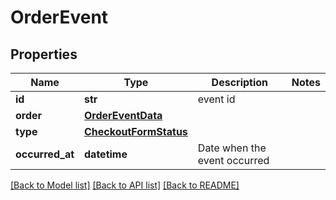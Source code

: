 # OrderEvent

## Properties
Name | Type | Description | Notes
------------ | ------------- | ------------- | -------------
**id** | **str** | event id | 
**order** | [**OrderEventData**](OrderEventData.md) |  | 
**type** | [**CheckoutFormStatus**](CheckoutFormStatus.md) |  | 
**occurred_at** | **datetime** | Date when the event occurred | 

[[Back to Model list]](../README.md#documentation-for-models) [[Back to API list]](../README.md#documentation-for-api-endpoints) [[Back to README]](../README.md)


